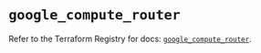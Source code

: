# `google_compute_router`

Refer to the Terraform Registry for docs: [`google_compute_router`](https://registry.terraform.io/providers/hashicorp/google/6.49.3/docs/resources/compute_router).
